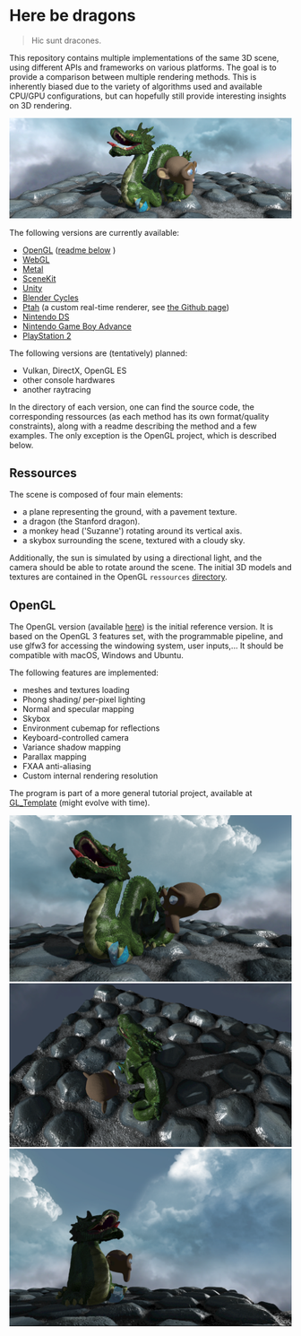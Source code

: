 # Here be dragons

> Hic sunt dracones.

This repository contains multiple implementations of the same 3D scene, using different APIs and frameworks on various platforms. The goal is to provide a comparison between multiple rendering methods. This is inherently biased due to the variety of algorithms used and available CPU/GPU configurations, but can hopefully still provide interesting insights on 3D rendering.

![](images/image.png)

The following versions are currently available:

- [OpenGL](https://github.com/kosua20/GL_Template/tree/3de4e116cdd24df300fda42326a7a4e431f7f861) ([readme below](#opengl) )
- [WebGL](https://github.com/kosua20/herebedragons/tree/master/webgl)
- [Metal](https://github.com/kosua20/herebedragons/tree/master/metal)
- [SceneKit](https://github.com/kosua20/herebedragons/tree/master/scenekit)
- [Unity](https://github.com/kosua20/herebedragons/tree/master/unity)
- [Blender Cycles](https://github.com/kosua20/herebedragons/tree/master/cycles)
- [Ptah](https://github.com/kosua20/herebedragons/tree/master/ptah) (a custom real-time renderer, see [the Github page](https://github.com/kosua20/PtahRenderer/))
- [Nintendo DS](https://github.com/kosua20/herebedragons/tree/master/nds)
- [Nintendo Game Boy Advance](https://github.com/kosua20/herebedragons/tree/master/gba)
- [PlayStation 2](https://github.com/kosua20/herebedragons/tree/master/ps2)  

The following versions are (tentatively) planned:

- Vulkan, DirectX, OpenGL ES
- other console hardwares
- another raytracing

In the directory of each version, one can find the source code, the corresponding ressources (as each method has its own format/quality constraints), along with a readme describing the method and a few examples. The only exception is the OpenGL project, which is described below.

## Ressources
The scene is composed of four main elements:

- a plane representing the ground, with a pavement texture.
- a dragon (the Stanford dragon).
- a monkey head ('Suzanne') rotating around its vertical axis.
- a skybox surrounding the scene, textured with a cloudy sky.

Additionally, the sun is simulated by using a directional light, and the camera should be able to rotate around the scene.
The initial 3D models and textures are contained in the OpenGL `ressources` [directory](https://github.com/kosua20/GL_Template/tree/3de4e116cdd24df300fda42326a7a4e431f7f861/ressources).

## OpenGL
The OpenGL version (available [here](https://github.com/kosua20/GL_Template/tree/3de4e116cdd24df300fda42326a7a4e431f7f861)) is the initial reference version. It is based on the OpenGL 3 features set, with the programmable pipeline, and use glfw3 for accessing the windowing system, user inputs,... It should be compatible with macOS, Windows and Ubuntu.

The following features are implemented:
- meshes and textures loading
- Phong shading/ per-pixel lighting
- Normal and specular mapping
- Skybox
- Environment cubemap for reflections
- Keyboard-controlled camera
- Variance shadow mapping
- Parallax mapping
- FXAA anti-aliasing
- Custom internal rendering resolution

The program is part of a more general tutorial project, available at [GL\_Template](https://github.com/kosua20/GL_Template) (might evolve with time).

![](images/opengl1.png)
![](images/opengl2.png)
![](images/opengl3.png)

